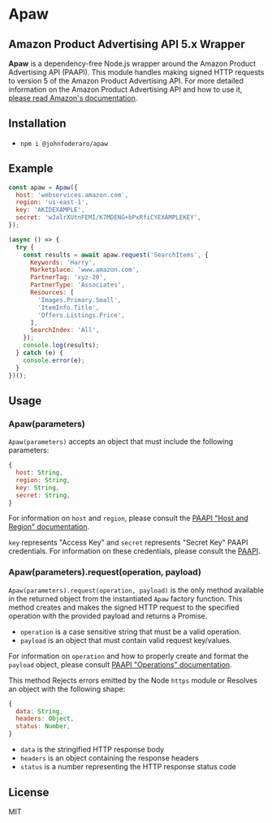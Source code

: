 # Apaw

## Amazon Product Advertising API 5.x Wrapper

**Apaw** is a dependency-free Node.js wrapper around the Amazon Product Advertising API (PAAPI). This module handles making signed HTTP requests to version 5 of the Amazon Product Advertising API. For more detailed information on the Amazon Product Advertising API and how to use it, [please read Amazon's documentation](https://webservices.amazon.com/paapi5/documentation/).

## Installation
- `npm i @johnfoderaro/apaw`

## Example
```javascript
const apaw = Apaw({
  host: 'webservices.amazon.com',
  region: 'us-east-1',
  key: 'AKIDEXAMPLE',
  secret: 'wJalrXUtnFEMI/K7MDENG+bPxRfiCYEXAMPLEKEY',
});

(async () => {
  try {
    const results = await apaw.request('SearchItems', {
      Keywords: 'Harry',
      Marketplace: 'www.amazon.com',
      PartnerTag: 'xyz-20',
      PartnerType: 'Associates',
      Resources: [
        'Images.Primary.Small',
        'ItemInfo.Title',
        'Offers.Listings.Price',
      ],
      SearchIndex: 'All',
    });
    console.log(results);
  } catch (e) {
    console.error(e);
  }
})();
```

## Usage
### Apaw(parameters)
`Apaw(parameters)` accepts an object that must include the following parameters:

```javascript
{
  host: String,
  region: String,
  key: String,
  secret: String,
}
```

For information on `host` and `region`, please consult the [PAAPI "Host and Region" documentation](https://webservices.amazon.com/paapi5/documentation/common-request-parameters.html#host-and-region).

`key` represents "Access Key" and `secret` represents "Secret Key" PAAPI credentials. For information on these credentials, please consult the [PAAPI](https://webservices.amazon.com/paapi5/documentation/register-for-pa-api.html).

### Apaw(parameters).request(operation, payload)
`Apaw(parameters).request(operation, payload)` is the only method available in the returned object from the instantiated `Apaw` factory function. This method creates and makes the signed HTTP request to the specified operation with the provided payload and returns a Promise.

- `operation` is a case sensitive string that must be a valid operation.
- `payload` is an object that must contain valid request key/values.

For information on `operation` and how to properly create and format the `payload` object, please consult [PAAPI "Operations" documentation](https://webservices.amazon.com/paapi5/documentation/operations.html).

This method Rejects errors emitted by the Node `https` module or Resolves an object with the following shape:

```javascript
{
  data: String,
  headers: Object,
  status: Number,
}
```

- `data` is the stringified HTTP response body
- `headers` is an object containing the response headers
- `status` is a number representing the HTTP response status code 

## License
MIT
